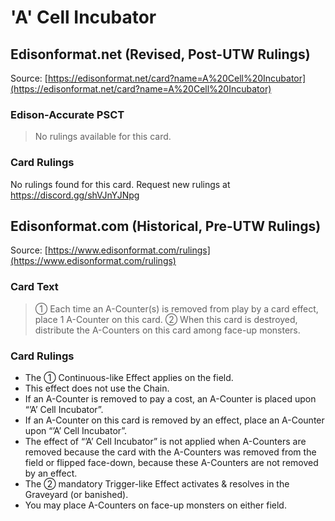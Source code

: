 # 'A' Cell Incubator

## Edisonformat.net (Revised, Post-UTW Rulings)

Source: [https://edisonformat.net/card?name=A%20Cell%20Incubator](https://edisonformat.net/card?name=A%20Cell%20Incubator)

### Edison-Accurate PSCT

> No rulings available for this card.

### Card Rulings

No rulings found for this card. Request new rulings at https://discord.gg/shVJnYJNpg


## Edisonformat.com (Historical, Pre-UTW Rulings)

Source: [https://www.edisonformat.com/rulings](https://www.edisonformat.com/rulings)

### Card Text

> ① Each time an A-Counter(s) is removed from play by a card effect, place 1 A-Counter on this card. ② When this card is destroyed, distribute the A-Counters on this card among face-up monsters.

### Card Rulings

*   The ① Continuous-like Effect applies on the field.
*   This effect does not use the Chain.
*   If an A-Counter is removed to pay a cost, an A-Counter is placed upon “’A’ Cell Incubator”.
*   If an A-Counter on this card is removed by an effect, place an A-Counter upon “’A’ Cell Incubator”.
*   The effect of “’A’ Cell Incubator” is not applied when A-Counters are removed because the card with the A-Counters was removed from the field or flipped face-down, because these A-Counters are not removed by an effect.
*   The ② mandatory Trigger-like Effect activates & resolves in the Graveyard (or banished).
*   You may place A-Counters on face-up monsters on either field.


